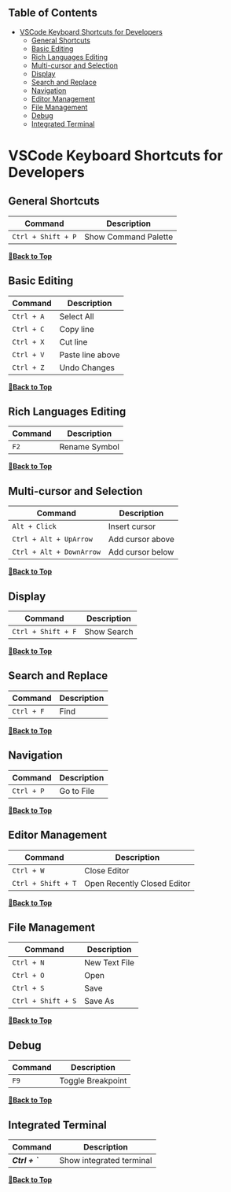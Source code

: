 ## Table of Contents

- [VSCode Keyboard Shortcuts for Developers](#vscode-keyboard-shortcuts-for-developers)
  - [General Shortcuts](#general-shortcuts)
  - [Basic Editing](#basic-editing)
  - [Rich Languages Editing](#rich-languages-editing)
  - [Multi-cursor and Selection](#multi-cursor-and-selection)
  - [Display](#display)
  - [Search and Replace](#search-and-replace)
  - [Navigation](#navigation)
  - [Editor Management](#editor-management)
  - [File Management](#file-management)
  - [Debug](#debug)
  - [Integrated Terminal](#integrated-terminal)

# VSCode Keyboard Shortcuts for Developers

## General Shortcuts

| Command | Description |
| ------- | ----------- |
| `Ctrl + Shift + P` | Show Command Palette |

**[🔼Back to Top](#table-of-contents)**

## Basic Editing

| Command | Description |
| ------- | ----------- |
| `Ctrl + A` | Select All |
| `Ctrl + C` | Copy line |
| `Ctrl + X` | Cut line |
| `Ctrl + V` | Paste line above |
| `Ctrl + Z` | Undo Changes |

**[🔼Back to Top](#table-of-contents)**

## Rich Languages Editing

| Command | Description |
| ------- | ----------- |
| `F2` | Rename Symbol |

**[🔼Back to Top](#table-of-contents)**

## Multi-cursor and Selection

| Command | Description |
| ------- | ----------- |
| `Alt + Click` | Insert cursor |
| `Ctrl + Alt + UpArrow` | Add cursor above |
| `Ctrl + Alt + DownArrow` | Add cursor below |

**[🔼Back to Top](#table-of-contents)**

## Display

| Command | Description |
| ------- | ----------- |
| `Ctrl + Shift + F` | Show Search |

**[🔼Back to Top](#table-of-contents)**

## Search and Replace

| Command | Description |
| ------- | ----------- |
| `Ctrl + F` | Find |

**[🔼Back to Top](#table-of-contents)**

## Navigation

| Command | Description |
| ------- | ----------- |
| `Ctrl + P` | Go to File |

**[🔼Back to Top](#table-of-contents)**

## Editor Management

| Command | Description |
| ------- | ----------- |
| `Ctrl + W` | Close Editor |
| `Ctrl + Shift + T` | Open Recently Closed Editor |

**[🔼Back to Top](#table-of-contents)**

## File Management

| Command | Description |
| ------- | ----------- |
| `Ctrl + N` | New Text File |
| `Ctrl + O` | Open |
| `Ctrl + S` | Save |
| `Ctrl + Shift + S` | Save As |

**[🔼Back to Top](#table-of-contents)**

## Debug

| Command | Description |
| ------- | ----------- |
| `F9` | Toggle Breakpoint |

**[🔼Back to Top](#table-of-contents)**

## Integrated Terminal

| Command | Description |
| ------- | ----------- |
| ___Ctrl + `___ | Show integrated terminal |

**[🔼Back to Top](#table-of-contents)**
